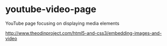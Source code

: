 # youtube-video-page
YouTube page focusing on displaying media elements

http://www.theodinproject.com/html5-and-css3/embedding-images-and-video
